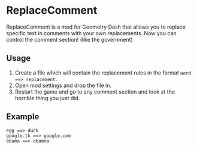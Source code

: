 # ReplaceComment

ReplaceComment is a mod for Geometry Dash that allows you to replace specific text in comments with your own replacements. Now you can control the comment section! (like the government)

## Usage

1. Create a file which will contain the replacement rules in the format `word ==> replacement`.
2. Open mod settings and drop the file in.
3. Restart the game and go to any comment section and look at the horrible thing you just did.

## Example

```
egg ==> duck
google.tk ==> google.com
obama ==> obamna
```